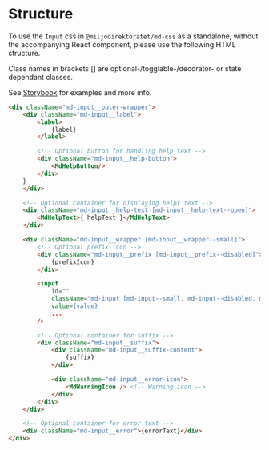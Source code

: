 # Structure

To use the `Input` css in `@miljodirektoratet/md-css` as a standalone, without the accompanying React component, please use the following HTML structure.

Class names in brackets [] are optional-/togglable-/decorator- or state dependant classes.

See [Storybook](https://miljodir.github.io/md-components) for examples and more info.

```html
<div className="md-input__outer-wrapper">
    <div className="md-input__label">
        <label>
            {label}
        </label>

        <!-- Optional button for handling help text -->
        <div className="md-input__help-button">
            <MdHelpButton/>
        </div>
    }
    </div>

    <!-- Optional container for displaying helpt text -->
    <div className="md-input__help-text [md-input__help-text--open]">
        <MdHelpText>{ helpText }</MdHelpText>
    </div>

    <div className="md-input__wrapper [md-input__wrapper--small]">
        <!-- Optional prefix-icon -->
        <div className="md-input__prefix [md-input__prefix--disabled]">
            {prefixIcon}
        </div>

        <input
            id=""
            className="md-input [md-input--small, md-input--disabled, md-input--readonly, md-input--error, md-input--has-suffix, md-input--has-prefix]"
            value={value}
            ...
        />

        <!-- Optional container for suffix -->
        <div className="md-input__suffix">
            <div className="md-input__suffix-content">
                {suffix}
            </div>

            <div className="md-input__error-icon">
                <MdWarningIcon /> <!-- Warning icon -->
            </div>
        </div>
    </div>

    <!-- Optional container for error text -->
    <div className="md-input__error">{errorText}</div>
</div>
```
